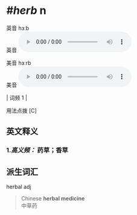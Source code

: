 # ***\#herb*** n
英音 hɜːb  
英音
<audio src="./media/herb-B.aac" controls="controls"></audio>

美音 hɜːrb  
美音
<audio src="./media/herb.aac" controls="controls"></audio>



| 词频 1 |  

用法点拨  [C]

英文释义
---
### 1.*高义频：* **药草；香草**  


派生词汇
---
herbal  adj   
 > Chinese **herbal medicine**  
 > 中草药    


